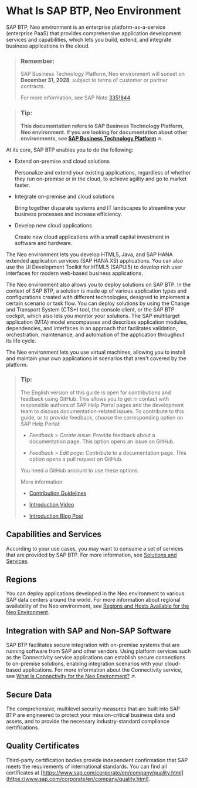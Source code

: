 <!-- loio34ac79024d41469a804ba9b9deeb5b1d -->

# What Is SAP BTP, Neo Environment

SAP BTP, Neo environment is an enterprise platform-as-a-service \(enterprise PaaS\) that provides comprehensive application development services and capabilities, which lets you build, extend, and integrate business applications in the cloud.

> ### Remember:  
> SAP Business Technology Platform, Neo environment will sunset on **December 31, 2028**, subject to terms of customer or partner contracts.
> 
> For more information, see SAP Note [3351844](https://me.sap.com/notes/3351844).

> ### Tip:  
> **This documentation refers to SAP Business Technology Platform, Neo environment. If you are looking for documentation about other environments, see [SAP Business Technology Platform](https://help.sap.com/viewer/65de2977205c403bbc107264b8eccf4b/Cloud/en-US/6a2c1ab5a31b4ed9a2ce17a5329e1dd8.html "SAP Business Technology Platform (SAP BTP) is an integrated offering comprised of the following technology portfolios: application development; process automation; integration; data, analytics, and enterprise planning; artificial intelligence. The platform offers users the ability to turn data into business value, compose end-to-end business processes, connect entire IT landscapes, and personalize, build and extend SAP applications. This reduces the overall total cost of ownership maintaining SAP landscapes and third-party software across end-to-end business processes.") :arrow_upper_right:.**

At its core, SAP BTP enables you to do the following:

-   Extend on-premise and cloud solutions

    Personalize and extend your existing applications, regardless of whether they run on-premise or in the cloud, to achieve agility and go to market faster.

-   Integrate on-premise and cloud solutions

    Bring together disparate systems and IT landscapes to streamline your business processes and increase efficiency.

-   Develop new cloud applications

    Create new cloud applications with a small capital investment in software and hardware.


The Neo environment lets you develop HTML5, Java, and SAP HANA extended application services \(SAP HANA XS\) applications. You can also use the UI Development Toolkit for HTML5 \(SAPUI5\) to develop rich user interfaces for modern web-based business applications.

The Neo environment also allows you to deploy solutions on SAP BTP. In the context of SAP BTP, a solution is made up of various application types and configurations created with different technologies, designed to implement a certain scenario or task flow. You can deploy solutions by using the Change and Transport System \(CTS+\) tool, the console client, or the SAP BTP cockpit, which also lets you monitor your solutions. The SAP multitarget application \(MTA\) model encompasses and describes application modules, dependencies, and interfaces in an approach that facilitates validation, orchestration, maintenance, and automation of the application throughout its life cycle.

The Neo environment lets you use virtual machines, allowing you to install and maintain your own applications in scenarios that aren't covered by the platform.

> ### Tip:  
> The English version of this guide is open for contributions and feedback using GitHub. This allows you to get in contact with responsible authors of SAP Help Portal pages and the development team to discuss documentation-related issues. To contribute to this guide, or to provide feedback, choose the corresponding option on SAP Help Portal:
> 
> -   *Feedback* \> *Create issue*: Provide feedback about a documentation page. This option opens an issue on GitHub.
> 
> -   *Feedback* \> *Edit page*: Contribute to a documentation page. This option opens a pull request on GitHub.
> 
> 
> You need a GitHub account to use these options.
> 
> More information:
> 
> -   [Contribution Guidelines](https://help.sap.com/docs/open-documentation-initiative/contribution-guidelines/readme.html)
> 
> -   [Introduction Video](https://www.youtube.com/watch?v=WJ0oarMlVW4)
> 
> -   [Introduction Blog Post](https://blogs.sap.com/2021/11/29/sap-btp-documentation-goes-github-new-collaboration-process/)



<a name="loio34ac79024d41469a804ba9b9deeb5b1d__section_rdk_x5w_blb"/>

## Capabilities and Services

According to your use cases, you may want to consume a set of services that are provided by SAP BTP. For more information, see [Solutions and Services](solutions-and-services-7613d9c.md#loio7613d9ce711e1014839a8273b0e91070).



<a name="loio34ac79024d41469a804ba9b9deeb5b1d__section_q32_1lf_dlb"/>

## Regions

You can deploy applications developed in the Neo environment to various SAP data centers around the world. For more information about regional availability of the Neo environment, see [Regions and Hosts Available for the Neo Environment](regions-and-hosts-available-for-the-neo-environment-d722f7c.md).



<a name="loio34ac79024d41469a804ba9b9deeb5b1d__section_y5p_4vw_blb"/>

## Integration with SAP and Non-SAP Software

SAP BTP facilitates secure integration with on-premise systems that are running software from SAP and other vendors. Using platform services such as the Connectivity service applications can establish secure connections to on-premise solutions, enabling integration scenarios with your cloud-based applications. For more information about the Connectivity service, see [What Is Connectivity for the Neo Environment?](https://help.sap.com/viewer/b865ed651e414196b39f8922db2122c7/Cloud/en-US/c731a6d16db644e393e6cbfd7367558e.html "Use SAP Connectivity service for your application in the Neo environment. Learn about destination management, connectivity scenarios, and required user roles.") :arrow_upper_right:.



<a name="loio34ac79024d41469a804ba9b9deeb5b1d__section_zxq_xww_blb"/>

## Secure Data

The comprehensive, multilevel security measures that are built into SAP BTP are engineered to protect your mission-critical business data and assets, and to provide the necessary industry-standard compliance certifications.



<a name="loio34ac79024d41469a804ba9b9deeb5b1d__section_phk_yww_blb"/>

## Quality Certificates

Third-party certification bodies provide independent confirmation that SAP meets the requirements of international standards. You can find all certificates at [https://www.sap.com/corporate/en/company/quality.html](https://www.sap.com/corporate/en/company/quality.html).

